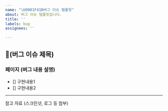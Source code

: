 ```yaml
---
name: "\U0001F41B버그 이슈 템플릿"
about: 버그 이슈 템플릿입니다.
title: ''
labels: bug
assignees: ''

---
```


## 🐛(버그 이슈 제목)

### 페이지 (버그 내용 설명)


- [] 구현내용1
- [] 구현내용2

-----
참고 자료 (스크린샷, 로그 등 첨부)

